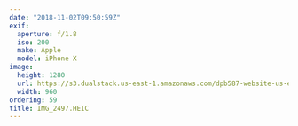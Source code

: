 ```yaml
---
date: "2018-11-02T09:50:59Z"
exif:
  aperture: f/1.8
  iso: 200
  make: Apple
  model: iPhone X
image:
  height: 1280
  url: https://s3.dualstack.us-east-1.amazonaws.com/dpb587-website-us-east-1/asset/gallery/2018-europe-trip/c739ba79-283d-be9c-9af8-7e83e53569ad~1280.jpg
  width: 960
ordering: 59
title: IMG_2497.HEIC
---
```

